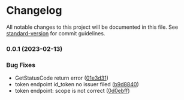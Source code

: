 # Changelog

All notable changes to this project will be documented in this file. See [standard-version](https://github.com/conventional-changelog/standard-version) for commit guidelines.

### 0.0.1 (2023-02-13)


### Bug Fixes

* GetStatusCode return error ([01e3d31](https://github.com/deepzz0/oidc/commit/01e3d319bbac844fb274d97d552068a493e48a2c))
* token endpoint id_token no issuer filed ([b9d8840](https://github.com/deepzz0/oidc/commit/b9d88400b63333cd96c13c496cc85df8a14d5749))
* token endpoint: scope is not correct ([0d0ebff](https://github.com/deepzz0/oidc/commit/0d0ebff58a6948827aa8525f2f2e6be71d6e2b9d))
